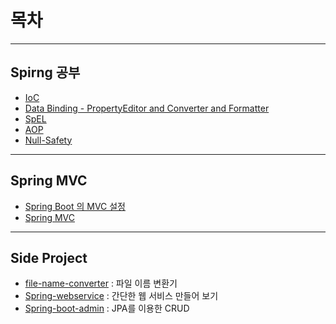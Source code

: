 # 목차
- - -   
## Spirng 공부
- [IoC](https://github.com/rldnddl87/Spring/tree/master/spring-ioc)
- [Data Binding - PropertyEditor and Converter and Formatter](https://github.com/rldnddl87/Spring/tree/master/spring-databinder)
- [SpEL](https://github.com/rldnddl87/Spring/tree/master/spring-el)
- [AOP](https://github.com/rldnddl87/Spring/tree/master/spring-aop)
- [Null-Safety](https://github.com/rldnddl87/Spring/tree/master/spring-null-safety)
- - -  
## Spring MVC
- [Spring Boot 의 MVC 설정](https://github.com/rldnddl87/Spring/tree/master/spring-mvc/mvc1)
- [Spring MVC](https://github.com/rldnddl87/Spring/tree/master/spring-mvc/basicservlet) 
- - -
## Side Project
- [file-name-converter](https://github.com/rldnddl87/Spring/tree/master/file-name-converter) : 파일 이름 변환기
- [Spring-webservice](https://github.com/rldnddl87/Spring/tree/master/spring-webservice) : 간단한 웹 서비스 만들어 보기
- [Spring-boot-admin](https://github.com/rldnddl87/Spring/tree/master/spring-boot-admin) : JPA를 이용한 CRUD